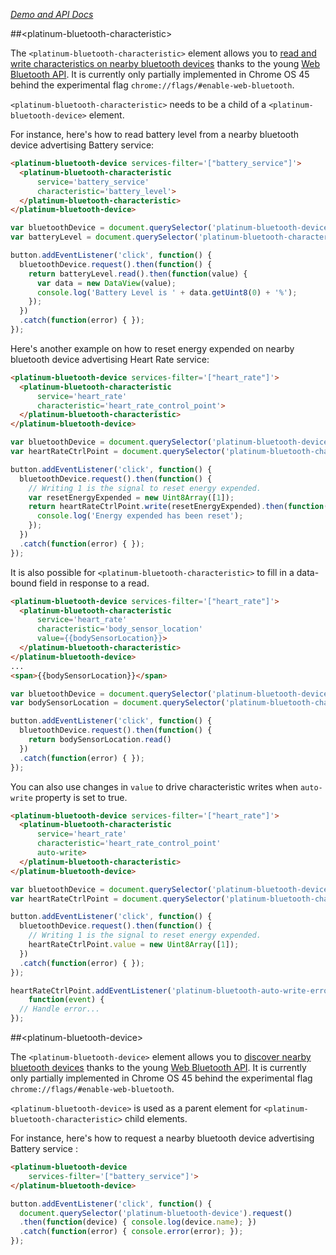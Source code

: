 
<!---

This README is automatically generated from the comments in these files:
platinum-bluetooth-characteristic.html  platinum-bluetooth-device.html

Edit those files, and our readme bot will duplicate them over here!
Edit this file, and the bot will squash your changes :)

-->

_[Demo and API Docs](https://elements.polymer-project.org/elements/platinum-bluetooth)_


##&lt;platinum-bluetooth-characteristic&gt;


The `<platinum-bluetooth-characteristic>` element allows you to [read
and write characteristics on nearby bluetooth devices][1] thanks to the
young [Web Bluetooth API][2]. It is currently only partially implemented
in Chrome OS 45 behind the experimental flag
`chrome://flags/#enable-web-bluetooth`.

`<platinum-bluetooth-characteristic>` needs to be a child of a
`<platinum-bluetooth-device>` element.

For instance, here's how to read battery level from a nearby bluetooth
device advertising Battery service:

```html
<platinum-bluetooth-device services-filter='["battery_service"]'>
  <platinum-bluetooth-characteristic
      service='battery_service'
      characteristic='battery_level'>
  </platinum-bluetooth-characteristic>
</platinum-bluetooth-device>
```
```js
var bluetoothDevice = document.querySelector('platinum-bluetooth-device');
var batteryLevel = document.querySelector('platinum-bluetooth-characteristic');

button.addEventListener('click', function() {
  bluetoothDevice.request().then(function() {
    return batteryLevel.read().then(function(value) {
      var data = new DataView(value);
      console.log('Battery Level is ' + data.getUint8(0) + '%');
    });
  })
  .catch(function(error) { });
});
```

Here's another example on how to reset energy expended on nearby
bluetooth device advertising Heart Rate service:

```html
<platinum-bluetooth-device services-filter='["heart_rate"]'>
  <platinum-bluetooth-characteristic
      service='heart_rate'
      characteristic='heart_rate_control_point'>
  </platinum-bluetooth-characteristic>
</platinum-bluetooth-device>
```
```js
var bluetoothDevice = document.querySelector('platinum-bluetooth-device');
var heartRateCtrlPoint = document.querySelector('platinum-bluetooth-characteristic');

button.addEventListener('click', function() {
  bluetoothDevice.request().then(function() {
    // Writing 1 is the signal to reset energy expended.
    var resetEnergyExpended = new Uint8Array([1]);
    return heartRateCtrlPoint.write(resetEnergyExpended).then(function() {
      console.log('Energy expended has been reset');
    });
  })
  .catch(function(error) { });
});
```

It is also possible for `<platinum-bluetooth-characteristic>` to fill in
a data-bound field in response to a read.

```html
<platinum-bluetooth-device services-filter='["heart_rate"]'>
  <platinum-bluetooth-characteristic
      service='heart_rate'
      characteristic='body_sensor_location'
      value={{bodySensorLocation}}>
  </platinum-bluetooth-characteristic>
</platinum-bluetooth-device>
...
<span>{{bodySensorLocation}}</span>
```
```js
var bluetoothDevice = document.querySelector('platinum-bluetooth-device');
var bodySensorLocation = document.querySelector('platinum-bluetooth-characteristic');

button.addEventListener('click', function() {
  bluetoothDevice.request().then(function() {
    return bodySensorLocation.read()
  })
  .catch(function(error) { });
});
```

You can also use changes in `value` to drive characteristic writes when
`auto-write` property is set to true.

```html
<platinum-bluetooth-device services-filter='["heart_rate"]'>
  <platinum-bluetooth-characteristic
      service='heart_rate'
      characteristic='heart_rate_control_point'
      auto-write>
  </platinum-bluetooth-characteristic>
</platinum-bluetooth-device>
```
```js
var bluetoothDevice = document.querySelector('platinum-bluetooth-device');
var heartRateCtrlPoint = document.querySelector('platinum-bluetooth-characteristic');

button.addEventListener('click', function() {
  bluetoothDevice.request().then(function() {
    // Writing 1 is the signal to reset energy expended.
    heartRateCtrlPoint.value = new Uint8Array([1]);
  })
  .catch(function(error) { });
});

heartRateCtrlPoint.addEventListener('platinum-bluetooth-auto-write-error',
    function(event) {
  // Handle error...
});
```

[1]: https://developers.google.com/web/updates/2015/07/interact-with-ble-devices-on-the-web
[2]: https://github.com/WebBluetoothCG/web-bluetooth



##&lt;platinum-bluetooth-device&gt;


The `<platinum-bluetooth-device>` element allows you to [discover nearby
bluetooth devices][1] thanks to the young [Web Bluetooth API][2]. It is
currently only partially implemented in Chrome OS 45 behind the
experimental flag `chrome://flags/#enable-web-bluetooth`.

`<platinum-bluetooth-device>` is used as a parent element for
`<platinum-bluetooth-characteristic>` child elements.

For instance, here's how to request a nearby bluetooth device advertising
Battery service :

```html
<platinum-bluetooth-device
    services-filter='["battery_service"]'>
</platinum-bluetooth-device>
```
```js
button.addEventListener('click', function() {
  document.querySelector('platinum-bluetooth-device').request()
  .then(function(device) { console.log(device.name); })
  .catch(function(error) { console.error(error); });
});
```

[1]: https://developers.google.com/web/updates/2015/07/interact-with-ble-devices-on-the-web
[2]: https://github.com/WebBluetoothCG/web-bluetooth


